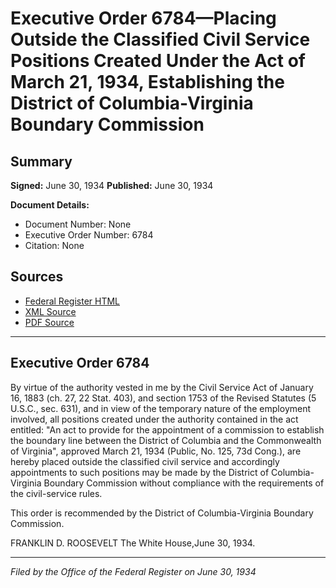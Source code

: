 # Executive Order 6784—Placing Outside the Classified Civil Service Positions Created Under the Act of March 21, 1934, Establishing the District of Columbia-Virginia Boundary Commission

## Summary

**Signed:** June 30, 1934
**Published:** June 30, 1934

**Document Details:**
- Document Number: None
- Executive Order Number: 6784
- Citation: None

## Sources
- [Federal Register HTML](https://www.presidency.ucsb.edu/documents/executive-order-6784-placing-outside-the-classified-civil-service-positions-created-under)
- [XML Source](None)
- [PDF Source](None)

---

## Executive Order 6784

By virtue of the authority vested in me by the Civil Service Act of January 16, 1883 (ch. 27, 22 Stat. 403), and section 1753 of the Revised Statutes (5 U.S.C., sec. 631), and in view of the temporary nature of the employment involved, all positions created under the authority contained in the act entitled: "An act to provide for the appointment of a commission to establish the boundary line between the District of Columbia and the Commonwealth of Virginia", approved March 21, 1934 (Public, No. 125, 73d Cong.), are hereby placed outside the classified civil service and accordingly appointments to such positions may be made by the District of Columbia-Virginia Boundary Commission without compliance with the requirements of the civil-service rules.

This order is recommended by the District of Columbia-Virginia Boundary Commission.

FRANKLIN D. ROOSEVELT
The White House,June 30, 1934.

---

*Filed by the Office of the Federal Register on June 30, 1934*
